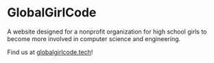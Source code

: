 # GlobalGirlCode
A website designed for a nonprofit organization for high school girls to become more involved in computer science and engineering.

Find us at [globalgirlcode.tech](http://globalgirlcode.tech)!
